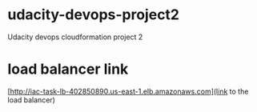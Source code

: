 # udacity-devops-project2
Udacity devops cloudformation project 2

# load balancer link
[http://iac-task-lb-402850890.us-east-1.elb.amazonaws.com](link to the load balancer)